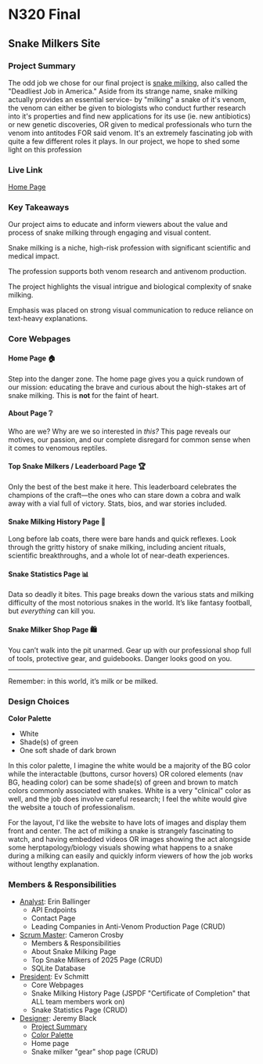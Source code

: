 # N320 Final

## Snake Milkers Site

### Project Summary

The odd job we chose for our final project is [snake milking](https://www.environmentalscience.org/career/snake-milker), also called the "Deadliest Job in America." Aside from its strange name, snake milking actually provides an essential service- by "milking" a snake of it's venom, the venom can either be given to biologists who conduct further research into it's properties and find new applications for its use (ie. new antibiotics) or new genetic discoveries, OR given to medical professionals who turn the venom into antitodes FOR said venom. It's an extremely fascinating job with quite a few different roles it plays. In our project, we hope to shed some light on this profession

### Live Link

[Home Page]()

### Key Takeaways

<!-- Understanding of why we are doing this project -->

Our project aims to educate and inform viewers about the value and process of snake milking through engaging and visual content.

Snake milking is a niche, high-risk profession with significant scientific and medical impact.

The profession supports both venom research and antivenom production.

The project highlights the visual intrigue and biological complexity of snake milking.

Emphasis was placed on strong visual communication to reduce reliance on text-heavy explanations.

### Core Webpages

#### Home Page 🏠

Step into the danger zone. The home page gives you a quick rundown of our mission: educating the brave and curious about the high-stakes art of snake milking. This is **not** for the faint of heart.

#### About Page ❔

Who are we? Why are we so interested in _this?_ This page reveals our motives, our passion, and our complete disregard for common sense when it comes to venomous reptiles.

#### Top Snake Milkers / Leaderboard Page 🏆

Only the best of the best make it here. This leaderboard celebrates the champions of the craft—the ones who can stare down a cobra and walk away with a vial full of victory. Stats, bios, and war stories included.

#### Snake Milking History Page 📜

Long before lab coats, there were bare hands and quick reflexes. Look through the gritty history of snake milking, including ancient rituals, scientific breakthroughs, and a whole lot of near-death experiences.

#### Snake Statistics Page 📊

Data so deadly it bites. This page breaks down the various stats and milking difficulty of the most notorious snakes in the world. It’s like fantasy football, but _everything_ can kill you.

#### Snake Milker Shop Page 🛍️

You can’t walk into the pit unarmed. Gear up with our professional shop full of tools, protective gear, and guidebooks. Danger looks good on you.

---

Remember: in this world, it’s milk or be milked.

### Design Choices

**Color Palette**

- White
- Shade(s) of green
- One soft shade of dark brown

In this color palette, I imagine the white would be a majority of the BG color while the interactable (buttons, cursor hovers) OR colored elements (nav BG, heading color) can be some shade(s) of green and brown to match colors commonly associated with snakes. White is a very "clinical" color as well, and the job does involve careful research; I feel the white would give the website a touch of professionalism.

For the layout, I'd like the website to have lots of images and display them front and center. The act of milking a snake is strangely fascinating to watch, and having embedded videos OR images showing the act alongside some herptapology/biology visuals showing what happens to a snake during a milking can easily and quickly inform viewers of how the job works without lengthy explanation.

<!-- Outline Database table design choice with rationale. -->

### Members & Responsibilities

- [Analyst](#key-takeaways): Erin Ballinger
  - API Endpoints
  - Contact Page
  - Leading Companies in Anti-Venom Production Page (CRUD)
- [Scrum Master](#Members-&-Responsibilities): Cameron Crosby
  - Members & Responsibilities
  - About Snake Milking Page
  - Top Snake Milkers of 2025 Page (CRUD)
  - SQLite Database
- [President](#Core-Webpages): Ev Schmitt
  - Core Webpages
  - Snake Milking History Page (JSPDF "Certificate of Completion" that ALL team members work on)
  - Snake Statistics Page (CRUD)
- [Designer](#Design-Choices): Jeremy Black
  - [Project Summary](#project-summary)
  - [Color Palette](#color-palette)
  - Home page
  - Snake milker "gear" shop page (CRUD)

<!-- President – Submit assignments, write Link Link & Project Summary section
Scrum Master – Write Members & Responsibilities section
Analyst – Write Key Takeaways section -->
